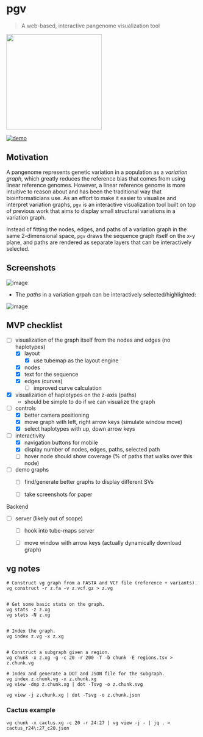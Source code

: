 # pgv

> A web-based, interactive pangenome visualization tool

<img src="https://user-images.githubusercontent.com/20177171/223407059-c04406bd-4b6c-427f-b1c3-106aaad06257.png" width="250px" />

[![demo](https://github.com/w-gao/pgv/actions/workflows/deploy.yml/badge.svg?branch=main)](https://github.com/w-gao/pgv/actions/workflows/deploy.yml)


## Motivation

A pangenome represents genetic variation in a population as a _variation graph_, which greatly reduces the reference
bias that comes from using linear reference genomes. However, a linear reference genome is more intuitive to reason
about and has been the traditional way that bioinformaticians use. As an effort to make it easier to visualize and
interpret variation graphs, `pgv` is an interactive visualization tool built on top of previous work that aims to
display small structural variations in a variation graph.

Instead of fitting the nodes, edges, and paths of a variation graph in the same 2-dimensional space, `pgv` draws the
sequence graph itself on the x-y plane, and paths are rendered as separate layers that can be interactively selected.


## Screenshots

![image](https://user-images.githubusercontent.com/20177171/223253829-4691fe27-412e-4474-927e-9e246f777885.png)


- The _paths_ in a variation grpah can be interactively selected/highlighted:

![image](https://user-images.githubusercontent.com/20177171/222947953-805d83d4-a556-41d8-963b-0124ba374898.gif)


## MVP checklist

- [ ] visualization of the graph itself from the nodes and edges (no haplotypes)
    - [X] layout
        - [X] use tubemap as the layout engine
    - [X] nodes
    - [X] text for the sequence
    - [X] edges (curves)
        - [ ] improved curve calculation
- [X] visualization of haplotypes on the z-axis (paths)
    - should be simple to do if we can visualize the graph
- [ ] controls
    - [X] better camera positioning
    - [X] move graph with left, right arrow keys (simulate window move)
    - [X] select haplotypes with up, down arrow keys
- [ ] interactivity
    - [X] navigation buttons for mobile
    - [X] display number of nodes, edges, paths, selected path
    - [ ] hover node should show coverage (% of paths that walks over this node)
- [ ] demo graphs
    - [ ] find/generate better graphs to display different SVs
    - [ ] take screenshots for paper


Backend

- [ ] server (likely out of scope)
    - [ ] hook into tube-maps server
    - [ ] move window with arrow keys (actually dynamically download graph)


## vg notes


```
# Construct vg graph from a FASTA and VCF file (reference + variants).
vg construct -r z.fa -v z.vcf.gz > z.vg


# Get some basic stats on the graph.
vg stats -z z.xg
vg stats -N z.xg


# Index the graph.
vg index z.vg -x z.xg


# Construct a subgraph given a region.
vg chunk -x z.xg -g -c 20 -r 200 -T -b chunk -E regions.tsv > z.chunk.vg

# Index and generate a DOT and JSON file for the subgraph.
vg index z.chunk.vg -x z.chunk.xg 
vg view -dnp z.chunk.xg | dot -Tsvg -o z.chunk.svg

vg view -j z.chunk.xg | dot -Tsvg -o z.chunk.json
```


### Cactus example

```
vg chunk -x cactus.xg -c 20 -r 24:27 | vg view -j - | jq . > cactus_r24\:27_c20.json
```
